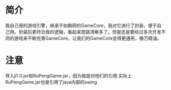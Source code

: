 # 简介
我自己用的游戏引擎，继承于如鹏网的GameCore，我对它进行了封装，便于自己用。封装后更符合我的逻辑，看起来思路清晰多了。但是还是要经过多次开发不同的游戏来不断完善GameCore，让我们的GameCore变得更通用，像万精油。
# 注意
导入jl1.0.jar和RuPengGame.jar，因为我是对他们的引用
实际上RuPengGame.jar也是引用了java内部的swing
